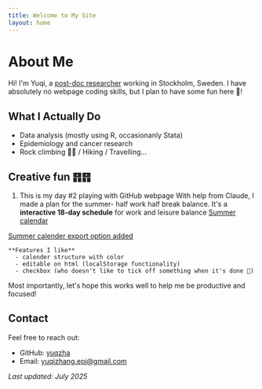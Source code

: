 ```yaml
---
title: Welcome to My Site
layout: home
---
```


# About Me 

Hi! I'm Yuqi, a [post-doc researcher](https://ki.se/en/people/yuqi-zhang) working in Stockholm, Sweden. 
I have absolutely no webpage coding skills, but I plan to have some fun here 🥳!

## What I Actually Do
- Data analysis (mostly using R, occasionanly Stata)
- Epidemiology and cancer research
- Rock climbing 🧗‍♀️ / Hiking / Travelling...

## Creative fun ䷢䷢
1. This is my day #2 playing with GitHub webpage
With help from Claude, I made a plan for the summer- half work half break balance.
It's a **interactive 18-day schedule** for work and leisure balance
[Summer calendar](research_calendar.html)

[Summer calender export option added](research_calendar_v2.html)

    **Features I like**
      - calender structure with color
      - editable on html (localStorage functionality)
      - checkbox (who doesn't like to tick off something when it's done 🙌)

Most importantly, let's hope this works well to help me be productive and focused!


## Contact

Feel free to reach out:
- GitHub: [yuqzha](https://github.com/yuqzha)
- Email: yuqizhang.epi@gmail.com

*Last updated: July 2025*

